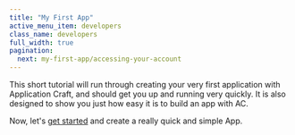 ```yaml
---
title: "My First App"
active_menu_item: developers
class_name: developers
full_width: true
pagination:
  next: my-first-app/accessing-your-account
---
```


This short tutorial will run through creating your very first application with Application Craft, and should get you up and running very quickly. It is also designed to show you just how easy it is to build an app with AC.

Now, let's [get started](/developers/documentation/my-first-app/accessing-your-account) and create a really quick and simple App.

